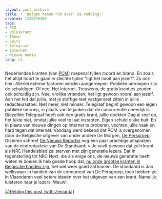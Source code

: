 ```yaml
---
layout: post_archive
title: ! 'Belgen nemen PCM over: de redding?'
created: 1236076389
tags:
- PCM
- volkskrant
- TRouw
- Spits
- telegraaf
- internet
- Nieuwe media
lang: nl
---
```

Nederlandse kranten (van [PCM](http://nl.wikipedia.org/wiki/PCM_Uitgevers "PCM Uitgevers")) roepenal tijden moord en brand. En zoals het altijd hoort te gaan in slechte tijden "ligt het nooit aan jezelf". Zo ook hier: Allerlei externe factoren worden aangeroepen. Publieke omroepen zijn de schuldigen. Of nee, Het Internet. Trouwens, de gratis krantjes zouden ook schuldig zijn. Nee, vrolijke vrienden, het ligt gewoon vooral aan jezelf. Aan het feit dat jullie, met je stoffige reet vastgeroest zitten in jullie redacteursstoel. Niet meer, niet minder. Telegraaf begint gewoon een eigen publieke omroep, in plaats van te janken dat de concurrentie oneerlijk is. Diezelfde Telegraaf heeft ook een gratis krant, jullie doekten Dag al snel op, het lukte niet, omdat jullie veel te laat instapten. Eigen schuld dikke bult. En in plaats van nieuwe dingen op internet te proberen, vechten jullie vaak en hard tegen dat internet. Vandaag werd bekend dat PCM is overgenomen door de Belgische uitgever van onder andere De Morgen, [De Persgroep](http://en.wikipedia.org/wiki/De_Persgroep "De Persgroep"). Gisteren schreef [De Nieuwe Reporter](http://www.denieuwereporter.nl/2009/02/belgische-krantenmakers-nederlandse-kranten-zijn-oubollig/) nog een paar prachtige uitspraken van de eindredacteur van De Standaard: > Je voelt gewoon dat zo’n krant als NRC Handelsblad zal sterven met zijn generatie lezers. Dat in tegenstelling tot NRC Next, die als enige ons, de nieuwe generatie heeft weten te boeien.Ik heb goede hoop dat, [nu onze grootse kranten in Belgische handen zijn](http://www.nu.nl/economie/1926242/persgroep-neemt-meerderheidsbelang-in-pcm.html), het wel weer goed zal komen. De standaard is dan welliswaar in handen van de concurrent van De Persgroep, toch hebben ze in Vlaanderen veel betere ideeën over het uitgeven van een krant. Namelijk: luisteren naar je lezers. Wauw!<div style="margin-top: 10px; height: 15px;" class="zemanta-pixie">[![Reblog this post [with Zemanta]](http://img.zemanta.com/reblog_e.png?x-id=0f9fff12-b624-419e-946d-1c4ba34692c9)](http://reblog.zemanta.com/zemified/0f9fff12-b624-419e-946d-1c4ba34692c9/ "Zemified by Zemanta")<span class="zem-script more-related"><script type="text/javascript" src="http://static.zemanta.com/readside/loader.js" defer="defer"></script></span></div>
